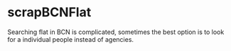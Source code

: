 # scrapBCNFlat
Searching flat in BCN is complicated, sometimes the best option is to look for a
individual people instead of agencies.
